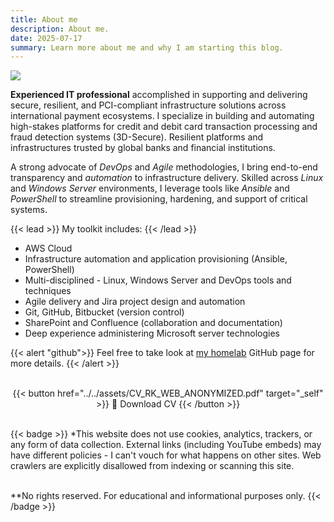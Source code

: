 ```yaml
---
title: About me
description: About me.
date: 2025-07-17
summary: Learn more about me and why I am starting this blog.
---
```

![](../assets/Kentemere2.jpg)

**Experienced IT professional** accomplished in supporting and delivering secure, resilient, and PCI-compliant infrastructure solutions across international payment ecosystems. I specialize in building and automating high-stakes platforms for credit and debit card transaction processing and fraud detection systems (3D-Secure). Resilient platforms and infrastructures trusted by global banks and financial institutions.  
  
A strong advocate of _DevOps_ and _Agile_ methodologies, I bring end-to-end transparency and _automation_ to infrastructure delivery. Skilled across _Linux_ and _Windows Server_ environments, I leverage tools like _Ansible_ and _PowerShell_ to streamline provisioning, hardening, and support of critical systems.  

{{< lead >}}
My toolkit includes:
{{< /lead >}}  

- AWS Cloud
- Infrastructure automation and application provisioning (Ansible, PowerShell)  
- Multi-disciplined - Linux, Windows Server and DevOps tools and techniques  
- Agile delivery and Jira project design and automation  
- Git, GitHub, Bitbucket (version control)  
- SharePoint and Confluence (collaboration and documentation)  
- Deep experience administering Microsoft server technologies

<!--

| **Tech Stack**                           | **Details**                                                                                                                                                                                                                                    |
| ---------------------------------------- | ---------------------------------------------------------------------------------------------------------------------------------------------------------------------------------------------------------------------------------------------- |
| **☁️ Cloud Platforms**                   | `AWS`  <br>Designing and managing scalable, high-performance cloud environments to support dynamic workloads.                                                                                                                                  |
| **📦 Containers & Orchestration**        | **`Docker`, `Kubernetes`**  <br>Implementing container orchestration for seamless, reliable application deployment across diverse environments.                                                                                                |
| **🔧 DevOps Tools**                      | **`Jenkins`, `GitHub Actions`, `Maven`,`SonarQube`, `Nexus`, `Trivy`, `Prometheus`, `Grafana`**  <br>Streamlining CI/CD pipelines by integrating testing, monitoring, and security tools to maintain high code quality and system performance. |
| **📜 Infrastructure as Code (IaC)**      | **`Terraform`, `Ansible`**  <br>Automating the provisioning and management of infrastructure, ensuring consistency, reliability, and scalability across deployments.                                                                           |
| **💻 Programming & Scripting Languages** | `PowerShell` <br>Crafting automation scripts and tools to optimize workflows, reduce manual interventions, and enhance system productivity.                                                                                                    |
| **🖥️ Systems Administration**           | **`Linux`**  `Windows`<br>Multi-disciplined - Linux, Windows Server.                                                                                                                                                                           |
| **🧭 Agile**                             | `Jira`<br>Agile delivery and Jira project design and automation, SharePoint and Confluence (collaboration and documentation)<br>                                                                                                               |

-->

{{< alert "github">}}
Feel free to take look at [my homelab](https://github.com/rtdevx) GitHub page for more details.
{{< /alert >}}

<br />
<center>
{{< button href="../../assets/CV_RK_WEB_ANONYMIZED.pdf" target="_self" >}}
📜 Download CV
{{< /button >}}
</center>
<br />

<!-- 
{{< alert "circle-info">}}
» Disclaimer «

_\*This website does not use cookies, analytics, trackers, or any form of data collection. Additionally, web crawlers are explicitly disallowed from indexing or scanning this site._
_External links may lead elsewhere - I can't vouch for what happens beyond this page._

_\*\*No rights reserved. For educational and informational purposes only._
<center>👨🏻‍💻</center>
{{< /alert >}}
--> 

{{< badge >}}
*This website does not use cookies, analytics, trackers, or any form of data collection. External links (including YouTube embeds) may have different policies - I can't vouch for what happens on other sites. Web crawlers are explicitly disallowed from indexing or scanning this site.<br /><br />

**No rights reserved. For educational and informational purposes only.
{{< /badge >}}
